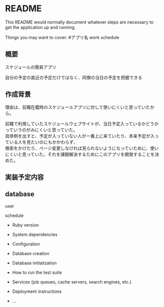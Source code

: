 # README

This README would normally document whatever steps are necessary to get the
application up and running.

Things you may want to cover:
#アプリ名
work schedule

## 概要
スケジュールの簡易アプリ

自分の予定の直近の予定だけではなく、同僚の当日の予定を把握できる


## 作成背景
理由は、前職在籍時のスケジュールアプリに対して使いにくいと思っていたから。

前職で利用していたスケジュールウェブサイトが、当日予定入っているかどうかっていうのがみにくいと思っていた。<br>
具体例を出すと、予定が入っていない人が一番上に来ていたり、本来予定が入っている人を見たいのにもかかわらず、<br>検索をかけたり、ページ変更しなければ見られないようになっていために、使いにくいと思っていた。それを課題解決するためにこのアプリを開発することを決めた。

## 実装予定内容

## database

user

schedule


* Ruby version

* System dependencies

* Configuration

* Database creation

* Database initialization

* How to run the test suite

* Services (job queues, cache servers, search engines, etc.)

* Deployment instructions

* ...
